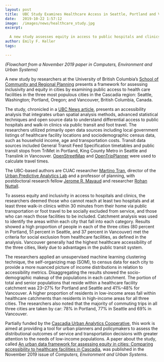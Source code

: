 ```yaml
---
layout: post
title:  UBC Study Examines Healthcare Access in Seattle, Portland and Vancouver
date:   2019-10-22 1:57:12
image:  /images/news/healthcare_study.jpg
excerpt:
  
  A new study assesses equity in access to public hospitals and clinics via public transit and foot travel in Cascadia's most populous cities.
author: Emily F. Keller
tags:
  
---
```

_(Flowchart from a November 2019 paper in Computers, Environment and Urban Systems)_

 A new study by researchers at the University of British Columbia’s [School of Community and Regional Planning](https://scarp.ubc.ca/) presents a framework for assessing inclusivity and equity in cities by examining public access to health care facilities in the three most populous cities in the Cascadia region: Seattle, Washington; Portland, Oregon; and Vancouver, British Columbia, Canada.

The study, chronicled in a [UBC News article](https://news.ubc.ca/2019/09/30/ubc-study-highlights-need-to-improve-health-care-access-in-vancouver-portland-and-seattle/), presents an accessibility analysis that integrates urban spatial analysis methods, advanced statistical techniques and open source data to understand differential access to public hospitals and walk-in clinics via public transit and foot travel. The researchers utilized primarily open data sources including local government listings of healthcare facility locations and sociodemographic census data, such as household income, age and transportation costs. Transit data sources included General Transit Feed Specification timetables and public transit stops from TriMet in Portland, King County Metro in Seattle and Translink in Vancouver. [OpenStreetMap](https://www.openstreetmap.org/) and [OpenTripPlanner](https://www.opentripplanner.org/) were used to calculate travel times.

The UBC-based authors are CUAC researcher [Martino Tran](https://scarp.ubc.ca/people/martino-tran), director of the [Urban Predictive Analytics Lab](https://www.urbanpredictiveanalytics.com/) and a professor of planning, with postdoctoral research fellow [Jerome R. Mayaud](https://scarp.ubc.ca/people/jerome-mayaud) and researcher [Rohan Nuttall](https://github.com/rohancalum). 

To assess equity and inclusivity in access to hospitals and clinics, the researchers deemed those who cannot reach at least two hospitals and at least three walk-in clinics within 30 minutes from their home via public transportation or foot travel to be socially excluded from service, and those who can reach those facilities to be included. Catchment analysis was used to identify the areas within each city that fall into each category. Results showed a high proportion of people in each of the three cities (80 percent in Portland, 51 percent in Seattle, and 37 percent in Vancouver) met the criteria for social exclusion from healthcare facilities, as defined in the analysis. Vancouver generally had the highest healthcare accessibility of the three cities, likely due to advantages in the public transit system.

The researchers applied an unsupervised machine learning clustering technique, the self-organizing map (SOM), to census data for each city to provide a more nuanced picture of income distributions in relation to accessibility metrics. Disaggregating the results showed the socio-demographic makeup of the populations in each catchment. The portion of total and senior populations that reside within a healthcare facility catchment was 23–27% for Portland and Seattle and 41%–48% for Vancouver. A higher proportion of residents in low-income areas fall within healthcare catchments than residents in high-income areas for all three cities. The researchers also noted that the majority of commuting trips in all three cities are taken by car: 78% in Portland, 77% in Seattle and 69% in Vancouver.

Partially funded by the [Cascadia Urban Analytics Cooperative](https://www.cascadiadata.org/), this work is aimed at providing a tool for urban planners and policymakers to assess the distributional outcomes of service and transportation decisions with greater attention to the needs of low-income populations. A paper about the study, called [An urban data framework for assessing equity in cities: Comparing accessibility to healthcare facilities in Cascadia](https://www.sciencedirect.com/science/article/pii/S0198971519303813), was published in the November 2019 issue of _Computers, Environment and Urban Systems_. 
